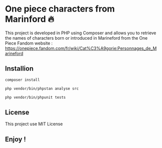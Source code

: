# One piece characters from Marinford 🔥

This project is developed in PHP using Composer and allows you to retrieve the names of characters born or introduced in Marineford from the One Piece Fandom website : https://onepiece.fandom.com/fr/wiki/Cat%C3%A9gorie:Personnages_de_Marineford

## Installion

```bash
composer install
```

```bash 
php vendor/bin/phpstan analyse src
```

```bash
php vendor/bin/phpunit tests
```

## License 

This project use MIT License 

## Enjoy ! 